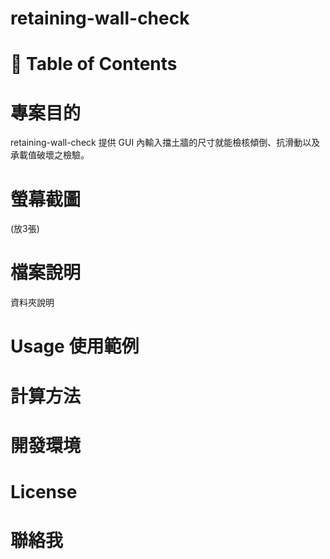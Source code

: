 # retaining-wall-check
# 📔 Table of Contents

# 專案目的
retaining-wall-check 提供 GUI 內輸入擋土牆的尺寸就能檢核傾倒、抗滑動以及承載值破壞之檢驗。
# 螢幕截圖
(放3張)
# 檔案說明
資料夾說明
# Usage 使用範例
# 計算方法
# 開發環境
# License 
# 聯絡我
